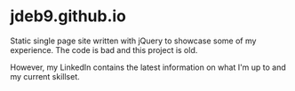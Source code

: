 # jdeb9.github.io

Static single page site written with jQuery to showcase some of my experience. The code is bad and this project is old.

However, my LinkedIn contains the latest information on what I'm up to and my current skillset.
